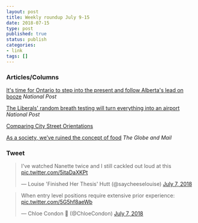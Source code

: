 ```yaml
---
layout: post
title: Weekly roundup July 9-15
date: 2018-07-15
type: post
published: true
status: publish
categories:
- link
tags: []
---
```


### Articles/Columns

[It's time for Ontario to step into the present and follow Alberta's lead on booze](https://nationalpost.com/opinion/its-time-for-ontario-to-step-into-the-present-and-follow-albertas-lead-on-booze "It's time for Ontario to step into the present and follow Alberta's lead on booze. By Ivonne Martinez") *National Post*

[The Liberals' random breath testing will turn everything into an airport](https://nationalpost.com/opinion/colby-cosh-the-liberals-random-breath-testing-will-turn-everything-into-an-airport "Colby Cosh: The Liberals' random breath testing will turn everything into an airport") *National Post*

[Comparing City Street Orientations](https://geoffboeing.com/2018/07/comparing-city-street-orientations/ "Comparing City Street Orientations. By Geoff Boeing")

[As a society, we’ve ruined the concept of food](https://www.theglobeandmail.com/opinion/article-as-a-society-weve-ruined-the-concept-of-food/ "As a society, we’ve ruined the concept of food. By Corey Mintz") *The Globe and Mail*

### Tweet
<blockquote class="twitter-tweet" data-lang="en"><p lang="en" dir="ltr">I&#39;ve watched Nanette twice and I still cackled out loud at this <a href="https://t.co/5itaDaXKPt">pic.twitter.com/5itaDaXKPt</a></p>&mdash; Louise &#39;Finished Her Thesis&#39; Hutt (@saycheeselouise) <a href="https://twitter.com/saycheeselouise/status/1015567996515803137?ref_src=twsrc%5Etfw">July 7, 2018</a></blockquote> <script async src="https://platform.twitter.com/widgets.js" charset="utf-8"></script> 

<blockquote class="twitter-tweet" data-lang="en"><p lang="en" dir="ltr">When entry level positions require extensive prior experience: <a href="https://t.co/5G5hf8aeWb">pic.twitter.com/5G5hf8aeWb</a></p>&mdash; Chloe Condon 🎀 (@ChloeCondon) <a href="https://twitter.com/ChloeCondon/status/1015602558046330882?ref_src=twsrc%5Etfw">July 7, 2018</a></blockquote> <script async src="https://platform.twitter.com/widgets.js" charset="utf-8"></script> 
